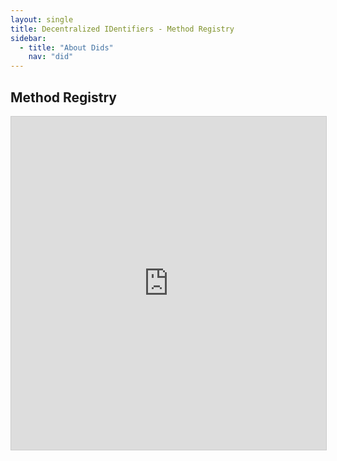 ```yaml
---
layout: single
title: Decentralized IDentifiers - Method Registry
sidebar:
  - title: "About Dids"
    nav: "did"
---
```


## Method Registry

<iframe class="airtable-embed" src="https://airtable.com/embed/shrevimEgHmANk3Jj?backgroundColor=purple&viewControls=on" frameborder="0" onmousewheel="" width="100%" height="533" style="background: transparent; border: 1px solid #ccc;"></iframe>
